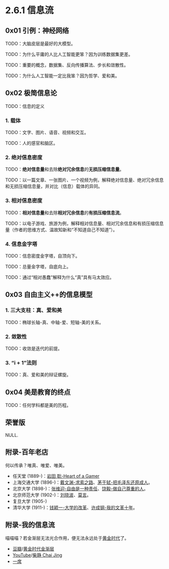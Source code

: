 # 2.6.1 信息流

## 0x01 引例：神经网络

TODO：大脑皮层是最好的大模型。

TODO：为什么平庸的人比人工智能更笨？因为训练数据集更差。

TODO：重要的概念，数据集、反向传播算法、步长和敛散性。

TODO：为什么人工智能一定比我笨？因为哲学、爱和美。

## 0x02 极简信息论

TODO：信息的定义

### 1. 载体

TODO：文字、图片、语音、视频和交互。

TODO：人的感官和脑区。

### 2. 绝对信息密度

TODO：**绝对信息量**和去除**绝对冗余信息**的**无损压缩信息量**。

TODO：以一篇文章、一张图片、一个视频为例，解释绝对信息量、绝对冗余信息和无损压缩信息量，并对比（信息）载体的异同。

### 3. 相对信息密度

TODO：**相对信息量**和去除**相对冗余信息**的**有损压缩信息流**。

TODO：以电子游戏、旅游为例，解释相对信息量、相对冗余信息和有损压缩信息量（作者的思维方式、温故知新和“不知道自己不知道”）。

### 4. 信息金字塔

TODO：信息密度金字塔，自顶向下。

TODO：总量金字塔，自底向上。

TODO：通过“相对愚蠢”解释为什么“真”具有马太效应。

## 0x03 自由主义++的信息模型

### 1. 三大支柱：真、爱和美

TODO：椭球长轴-真、中轴-爱、短轴-美的关系。

### 2. 敛散性

TODO：收敛是迭代的前提。

### 3. “i + 1”法则

TODO：真、爱和美的辩证螺旋。

## 0x04 美是教育的终点

TODO：任何学科都是美的历程。

## 荣誉版

NULL.

## 附录-百年老店

何以传承？唯真、唯爱、唯美。

- 任天堂 (1889-)：[岩田 聡-Heart of a Gamer](https://youtu.be/RMrj8gdUfCU)
- 上海交通大学 (1896-)：[戴文渊-求索之路](https://www.bilibili.com/video/BV1rM4m1U7jb/)、[茅于轼-把毛泽东还原成人](https://www.china-week.com/html/5972.htm)。
- 北京大学 (1898-)：[张维迎-自由是一种责任](https://www.aisixiang.com/data/104960.html)、[饶毅-做自己尊重的人](https://youtu.be/6ZrP4CqqKYg)。
- 北京师范大学 (1902-)：[刘晓波](https://www.nobelprize.org/prizes/peace/2010/xiaobo/facts/)、[莫言](https://www.nobelprize.org/prizes/literature/2012/yan/facts/)。
- 复旦大学 (1905-)
- 清华大学 (1911-)：[钱颖一-大学的改革](https://book.douban.com/subject/26883452/)、[许成钢-我的文革十年](https://www.aisixiang.com/data/50451.html)。

## 附录-我的信息流

喵喵喵？若金渐层无法光合作用，便无法永远处于[黄金时代](https://book.douban.com/subject/34947576/)了。

- [豆瓣](https://www.douban.com/)/[黄金时代金渐层](https://www.douban.com/people/272938396/)
- [YouTube](https://www.youtube.com/)/[柴静 Chai Jing](https://www.youtube.com/@chaijing2023)
- [一席](https://yixi.tv/)
